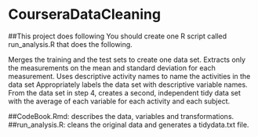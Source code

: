 # CourseraDataCleaning
##This project does following
You should create one R script called run_analysis.R that does the following.

Merges the training and the test sets to create one data set.
Extracts only the measurements on the mean and standard deviation for each measurement.
Uses descriptive activity names to name the activities in the data set
Appropriately labels the data set with descriptive variable names.
From the data set in step 4, creates a second, independent tidy data set with the average of each variable for each activity and each subject.

##CodeBook.Rmd: describes the data, variables and transformations. 
##run_analysis.R: cleans the original data and generates a tidydata.txt file.
